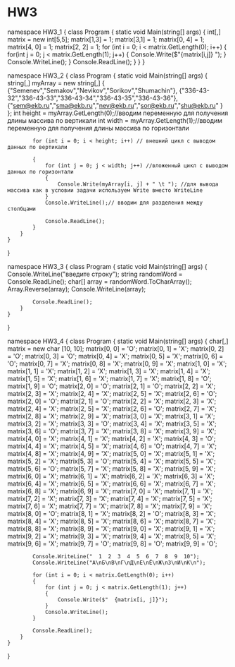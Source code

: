 # HW3

namespace HW3_1
{
    class Program
    {
        static void Main(string[] args)
        {
            int[,] matrix = new int[5,5];
            matrix[1,3] = 1;
            matrix[3,1] = 1;
            matrix[0, 4] = 1;
            matrix[4, 0] = 1;
            matrix[2, 2] = 1;
            for (int i = 0; i < matrix.GetLength(0); i++)
            {
                for(int j = 0; j < matrix.GetLength(1); j++)
                {
                    Console.Write($"{matrix[i,j]} ");
                }
                Console.WriteLine();
            }
            Console.ReadLine();
        }
    }
}

namespace HW3_2
{
    class Program
    {
        static void Main(string[] args)
        {
            string[,] myArray = new string[,]
            {
                {"Semenev","Semakov","Nevikov","Sorikov","Shumachin"},
                {"336-43-32","336-43-33","336-43-34","336-43-35","336-43-36"},
                {"sem@ekb.ru","sma@ekb.ru","nev@ekb.ru","sor@ekb.ru","shu@ekb.ru" }
            };
            int height = myArray.GetLength(0);//вводим переменную для получения длины массива по вертикали
            int width = myArray.GetLength(1);//вводим переменную для получения длины массива по горизонтали

            for (int i = 0; i < height; i++) // внешний цикл с выводом данных по вертикали

            {
                for (int j = 0; j < width; j++) //вложенный цикл с выводом данных по горизонтали
                {
                    Console.Write(myArray[i, j] + " \t "); //для вывода массива как в условии задачи используем Write вместо WriteLine
                }
                Console.WriteLine();// вводим для разделения между столбцами

                Console.ReadLine();
            }
        }
    }
}

namespace HW3_3
{
    class Program
    {
        static void Main(string[] args)
        {
            Console.WriteLine("введите строку");
            string randomWord = Console.ReadLine();
            char[] array = randomWord.ToCharArray();
            Array.Reverse(array);
            Console.WriteLine(array);

            Console.ReadLine();
        }
    }
}

namespace HW3_4
{
    class Program
    {
        static void Main(string[] args)
        {
            char[,] matrix = new char [10, 10];
            matrix[0, 0] = 'O'; matrix[0, 1] = 'X'; matrix[0, 2] = 'O'; matrix[0, 3] = 'O'; matrix[0, 4] = 'X'; matrix[0, 5] = 'X'; matrix[0, 6] = 'O';
            matrix[0, 7] = 'X'; matrix[0, 8] = 'X'; matrix[0, 9] = 'X';
            matrix[1, 0] = 'X'; matrix[1, 1] = 'X'; matrix[1, 2] = 'X'; matrix[1, 3] = 'X'; matrix[1, 4] = 'X'; matrix[1, 5] = 'X'; matrix[1, 6] = 'X';
            matrix[1, 7] = 'X'; matrix[1, 8] = 'O'; matrix[1, 9] = 'O';
            matrix[2, 0] = 'O'; matrix[2, 1] = 'O'; matrix[2, 2] = 'X'; matrix[2, 3] = 'X'; matrix[2, 4] = 'X'; matrix[2, 5] = 'X'; matrix[2, 6] = 'O';
            matrix[2, 0] = 'O'; matrix[2, 1] = 'O'; matrix[2, 2] = 'X'; matrix[2, 3] = 'X'; matrix[2, 4] = 'X'; matrix[2, 5] = 'X'; matrix[2, 6] = 'O';
            matrix[2, 7] = 'X'; matrix[2, 8] = 'X'; matrix[2, 9] = 'X';
            matrix[3, 0] = 'X'; matrix[3, 1] = 'X'; matrix[3, 2] = 'X'; matrix[3, 3] = 'O'; matrix[3, 4] = 'X'; matrix[3, 5] = 'X'; matrix[3, 6] = 'O';
            matrix[3, 7] = 'X'; matrix[3, 8] = 'X'; matrix[3, 9] = 'X';
            matrix[4, 0] = 'X'; matrix[4, 1] = 'X'; matrix[4, 2] = 'X'; matrix[4, 3] = 'O'; matrix[4, 4] = 'X'; matrix[4, 5] = 'X'; matrix[4, 6] = 'O';
            matrix[4, 7] = 'X'; matrix[4, 8] = 'X'; matrix[4, 9] = 'X';
            matrix[5, 0] = 'X'; matrix[5, 1] = 'X'; matrix[5, 2] = 'X'; matrix[5, 3] = 'O'; matrix[5, 4] = 'X'; matrix[5, 5] = 'X'; matrix[5, 6] = 'O';
            matrix[5, 7] = 'X'; matrix[5, 8] = 'X'; matrix[5, 9] = 'X';
            matrix[6, 0] = 'X'; matrix[6, 1] = 'X'; matrix[6, 2] = 'X'; matrix[6, 3] = 'X'; matrix[6, 4] = 'X'; matrix[6, 5] = 'X'; matrix[6, 6] = 'X';
            matrix[6, 7] = 'X'; matrix[6, 8] = 'X'; matrix[6, 9] = 'X';
            matrix[7, 0] = 'X'; matrix[7, 1] = 'X'; matrix[7, 2] = 'X'; matrix[7, 3] = 'X'; matrix[7, 4] = 'X'; matrix[7, 5] = 'X'; matrix[7, 6] = 'X';
            matrix[7, 7] = 'X'; matrix[7, 8] = 'X'; matrix[7, 9] = 'X';
            matrix[8, 0] = 'O'; matrix[8, 1] = 'X'; matrix[8, 2] = 'O'; matrix[8, 3] = 'X'; matrix[8, 4] = 'X'; matrix[8, 5] = 'X'; matrix[8, 6] = 'X';
            matrix[8, 7] = 'X'; matrix[8, 8] = 'X'; matrix[8, 9] = 'X';
            matrix[9, 0] = 'X'; matrix[9, 1] = 'X'; matrix[9, 2] = 'X'; matrix[9, 3] = 'X'; matrix[9, 4] = 'X'; matrix[9, 5] = 'X'; matrix[9, 6] = 'X';
            matrix[9, 7] = 'O'; matrix[9, 8] = 'O'; matrix[9, 9] = 'O';

            Console.WriteLine("  1  2  3  4  5  6  7  8  9  10");
            Console.WriteLine("А\nБ\nВ\nГ\nД\nЕ\nЁ\nЖ\nЗ\nИ\nК\n");

            for (int i = 0; i < matrix.GetLength(0); i++)
            {
                for (int j = 0; j < matrix.GetLength(1); j++)
                {
                    Console.Write($"  {matrix[i, j]}");
                }
                Console.WriteLine();
            }

            Console.ReadLine();
        }
    }
}
